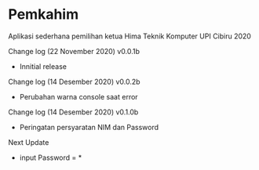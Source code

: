 # Pemkahim
Aplikasi sederhana pemilihan ketua Hima Teknik Komputer UPI Cibiru 2020

Change log (22 November 2020)
v0.0.1b
- Innitial release

Change log (14 Desember 2020)
v0.0.2b
- Perubahan warna console saat  error

Change log (14 Desember 2020)
v0.1.0b
- Peringatan persyaratan NIM dan Password


Next Update
- input Password = *
